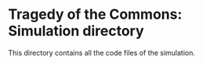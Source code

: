 # Tragedy of the Commons: Simulation directory
This directory contains all the code files of the simulation.